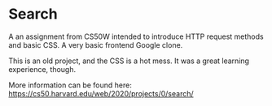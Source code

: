 # Search
A an assignment from CS50W intended to introduce HTTP request methods and basic CSS. A very basic frontend Google clone.  

This is an old project, and the CSS is a hot mess. It was a great learning experience, though.


More information can be found here: https://cs50.harvard.edu/web/2020/projects/0/search/


